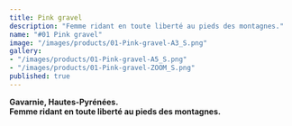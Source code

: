 ```yaml
---
title: Pink gravel
description: "Femme ridant en toute liberté au pieds des montagnes."
name: "#01 Pink gravel"
image: "/images/products/01-Pink-gravel-A3_S.png"
gallery:
- "/images/products/01-Pink-gravel-A5_S.png"
- "/images/products/01-Pink-gravel-ZOOM_S.png"
published: true
---
```

**Gavarnie, Hautes-Pyrénées.**  
**Femme ridant en toute liberté au pieds des montagnes.**
